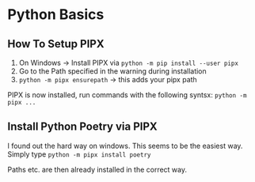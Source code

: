 # Python Basics

## How To Setup PIPX

1. On Windows -> Install PIPX via `python -m pip install --user pipx`
2. Go to the Path specified in the warning during installation
3. `python -m pipx ensurepath` -> this adds your pipx path

PIPX is now installed, run commands with the following syntsx: 
`python -m pipx ...`

## Install Python Poetry via PIPX

I found out the hard way on windows. This seems to be the easiest way. 
Simply type `python -m pipx install poetry`

Paths etc. are then already installed in the correct way.
